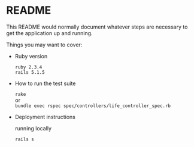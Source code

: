 # README

This README would normally document whatever steps are necessary to get the
application up and running.

Things you may want to cover:

* Ruby version 

  `ruby 2.3.4`<br>
  `rails 5.1.5`

* How to run the test suite

   `rake` <br>
        or<br>
   `bundle exec rspec spec/controllers/life_controller_spec.rb`

* Deployment instructions

  running locally 
  
  `rails s`


